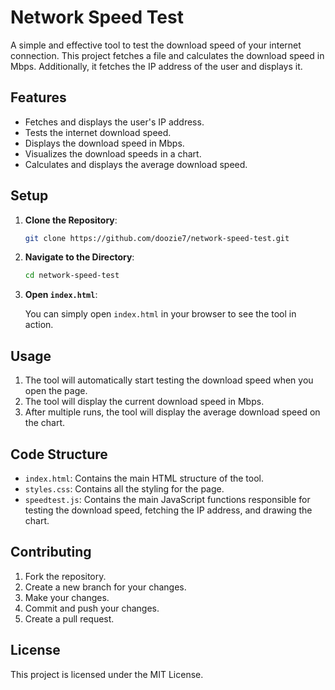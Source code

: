 # Network Speed Test

A simple and effective tool to test the download speed of your internet connection. This project fetches a file and calculates the download speed in Mbps. Additionally, it fetches the IP address of the user and displays it.

## Features

- Fetches and displays the user's IP address.
- Tests the internet download speed.
- Displays the download speed in Mbps.
- Visualizes the download speeds in a chart.
- Calculates and displays the average download speed.

## Setup

1. **Clone the Repository**:

   ```bash
   git clone https://github.com/doozie7/network-speed-test.git
   ```

2. **Navigate to the Directory**:

   ```bash
   cd network-speed-test
   ```

3. **Open `index.html`**:

   You can simply open `index.html` in your browser to see the tool in action.

## Usage

1. The tool will automatically start testing the download speed when you open the page.
2. The tool will display the current download speed in Mbps.
3. After multiple runs, the tool will display the average download speed on the chart.

## Code Structure

- `index.html`: Contains the main HTML structure of the tool.
- `styles.css`: Contains all the styling for the page.
- `speedtest.js`: Contains the main JavaScript functions responsible for testing the download speed, fetching the IP address, and drawing the chart.

## Contributing

1. Fork the repository.
2. Create a new branch for your changes.
3. Make your changes.
4. Commit and push your changes.
5. Create a pull request.

## License

This project is licensed under the MIT License.
